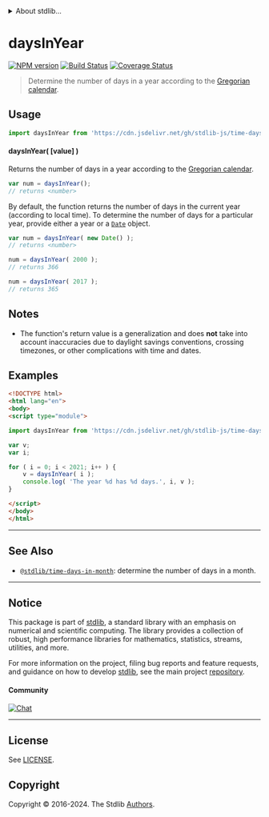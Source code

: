 <!--

@license Apache-2.0

Copyright (c) 2018 The Stdlib Authors.

Licensed under the Apache License, Version 2.0 (the "License");
you may not use this file except in compliance with the License.
You may obtain a copy of the License at

   http://www.apache.org/licenses/LICENSE-2.0

Unless required by applicable law or agreed to in writing, software
distributed under the License is distributed on an "AS IS" BASIS,
WITHOUT WARRANTIES OR CONDITIONS OF ANY KIND, either express or implied.
See the License for the specific language governing permissions and
limitations under the License.

-->


<details>
  <summary>
    About stdlib...
  </summary>
  <p>We believe in a future in which the web is a preferred environment for numerical computation. To help realize this future, we've built stdlib. stdlib is a standard library, with an emphasis on numerical and scientific computation, written in JavaScript (and C) for execution in browsers and in Node.js.</p>
  <p>The library is fully decomposable, being architected in such a way that you can swap out and mix and match APIs and functionality to cater to your exact preferences and use cases.</p>
  <p>When you use stdlib, you can be absolutely certain that you are using the most thorough, rigorous, well-written, studied, documented, tested, measured, and high-quality code out there.</p>
  <p>To join us in bringing numerical computing to the web, get started by checking us out on <a href="https://github.com/stdlib-js/stdlib">GitHub</a>, and please consider <a href="https://opencollective.com/stdlib">financially supporting stdlib</a>. We greatly appreciate your continued support!</p>
</details>

# daysInYear

[![NPM version][npm-image]][npm-url] [![Build Status][test-image]][test-url] [![Coverage Status][coverage-image]][coverage-url] <!-- [![dependencies][dependencies-image]][dependencies-url] -->

> Determine the number of days in a year according to the [Gregorian calendar][gregorian-calendar].



<section class="usage">

## Usage

```javascript
import daysInYear from 'https://cdn.jsdelivr.net/gh/stdlib-js/time-days-in-year@v0.2.0-esm/index.mjs';
```

#### daysInYear( \[value] )

Returns the number of days in a year according to the [Gregorian calendar][gregorian-calendar].

```javascript
var num = daysInYear();
// returns <number>
```

By default, the function returns the number of days in the current year (according to local time). To determine the number of days for a particular year, provide either a year or a [`Date`][date-object] object.

```javascript
var num = daysInYear( new Date() );
// returns <number>

num = daysInYear( 2000 );
// returns 366

num = daysInYear( 2017 );
// returns 365
```

</section>

<!-- /.usage -->

<section class="notes">

## Notes

-   The function's return value is a generalization and does **not** take into account inaccuracies due to daylight savings conventions, crossing timezones, or other complications with time and dates. 

</section>

<!-- /.notes -->

<section class="examples">

## Examples

<!-- eslint no-undef: "error" -->

```html
<!DOCTYPE html>
<html lang="en">
<body>
<script type="module">

import daysInYear from 'https://cdn.jsdelivr.net/gh/stdlib-js/time-days-in-year@v0.2.0-esm/index.mjs';

var v;
var i;

for ( i = 0; i < 2021; i++ ) {
    v = daysInYear( i );
    console.log( 'The year %d has %d days.', i, v );
}

</script>
</body>
</html>
```

</section>

<!-- /.examples -->



<!-- Section for related `stdlib` packages. Do not manually edit this section, as it is automatically populated. -->

<section class="related">

* * *

## See Also

-   <span class="package-name">[`@stdlib/time-days-in-month`][@stdlib/time/days-in-month]</span><span class="delimiter">: </span><span class="description">determine the number of days in a month.</span>

</section>

<!-- /.related -->

<!-- Section for all links. Make sure to keep an empty line after the `section` element and another before the `/section` close. -->


<section class="main-repo" >

* * *

## Notice

This package is part of [stdlib][stdlib], a standard library with an emphasis on numerical and scientific computing. The library provides a collection of robust, high performance libraries for mathematics, statistics, streams, utilities, and more.

For more information on the project, filing bug reports and feature requests, and guidance on how to develop [stdlib][stdlib], see the main project [repository][stdlib].

#### Community

[![Chat][chat-image]][chat-url]

---

## License

See [LICENSE][stdlib-license].


## Copyright

Copyright &copy; 2016-2024. The Stdlib [Authors][stdlib-authors].

</section>

<!-- /.stdlib -->

<!-- Section for all links. Make sure to keep an empty line after the `section` element and another before the `/section` close. -->

<section class="links">

[npm-image]: http://img.shields.io/npm/v/@stdlib/time-days-in-year.svg
[npm-url]: https://npmjs.org/package/@stdlib/time-days-in-year

[test-image]: https://github.com/stdlib-js/time-days-in-year/actions/workflows/test.yml/badge.svg?branch=v0.2.0
[test-url]: https://github.com/stdlib-js/time-days-in-year/actions/workflows/test.yml?query=branch:v0.2.0

[coverage-image]: https://img.shields.io/codecov/c/github/stdlib-js/time-days-in-year/main.svg
[coverage-url]: https://codecov.io/github/stdlib-js/time-days-in-year?branch=main

<!--

[dependencies-image]: https://img.shields.io/david/stdlib-js/time-days-in-year.svg
[dependencies-url]: https://david-dm.org/stdlib-js/time-days-in-year/main

-->

[chat-image]: https://img.shields.io/gitter/room/stdlib-js/stdlib.svg
[chat-url]: https://app.gitter.im/#/room/#stdlib-js_stdlib:gitter.im

[stdlib]: https://github.com/stdlib-js/stdlib

[stdlib-authors]: https://github.com/stdlib-js/stdlib/graphs/contributors

[cli-section]: https://github.com/stdlib-js/time-days-in-year#cli
[cli-url]: https://github.com/stdlib-js/time-days-in-year/tree/cli
[@stdlib/time-days-in-year]: https://github.com/stdlib-js/time-days-in-year/tree/main

[umd]: https://github.com/umdjs/umd
[es-module]: https://developer.mozilla.org/en-US/docs/Web/JavaScript/Guide/Modules

[deno-url]: https://github.com/stdlib-js/time-days-in-year/tree/deno
[deno-readme]: https://github.com/stdlib-js/time-days-in-year/blob/deno/README.md
[umd-url]: https://github.com/stdlib-js/time-days-in-year/tree/umd
[umd-readme]: https://github.com/stdlib-js/time-days-in-year/blob/umd/README.md
[esm-url]: https://github.com/stdlib-js/time-days-in-year/tree/esm
[esm-readme]: https://github.com/stdlib-js/time-days-in-year/blob/esm/README.md
[branches-url]: https://github.com/stdlib-js/time-days-in-year/blob/main/branches.md

[stdlib-license]: https://raw.githubusercontent.com/stdlib-js/time-days-in-year/main/LICENSE

[gregorian-calendar]: https://en.wikipedia.org/wiki/Gregorian_calendar

[date-object]: https://developer.mozilla.org/en-US/docs/Web/JavaScript/Reference/Global_Objects/Date

<!-- <related-links> -->

[@stdlib/time/days-in-month]: https://github.com/stdlib-js/time-days-in-month/tree/esm

<!-- </related-links> -->

</section>

<!-- /.links -->
